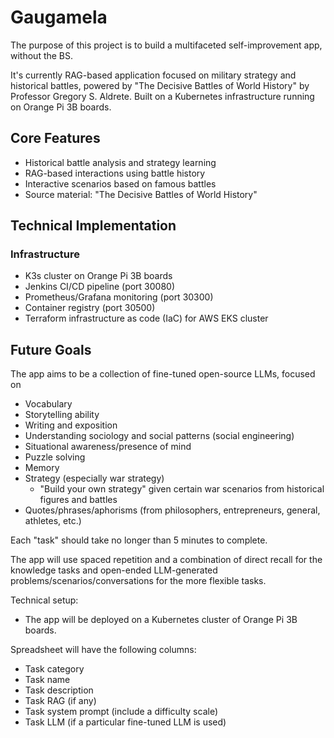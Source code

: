 # Gaugamela

The purpose of this project is to build a multifaceted self-improvement app, without the BS. 

It's currently RAG-based application focused on military strategy and historical battles, powered by "The Decisive Battles of World History" by Professor Gregory S. Aldrete. Built on a Kubernetes infrastructure running on Orange Pi 3B boards.

## Core Features
- Historical battle analysis and strategy learning
- RAG-based interactions using battle history
- Interactive scenarios based on famous battles
- Source material: "The Decisive Battles of World History"

## Technical Implementation

### Infrastructure
- K3s cluster on Orange Pi 3B boards
- Jenkins CI/CD pipeline (port 30080)
- Prometheus/Grafana monitoring (port 30300)
- Container registry (port 30500)
- Terraform infrastructure as code (IaC) for AWS EKS cluster

## Future Goals

The app aims to be a collection of fine-tuned open-source LLMs, focused on
- Vocabulary
- Storytelling ability
- Writing and exposition
- Understanding sociology and social patterns (social engineering)
- Situational awareness/presence of mind
- Puzzle solving
- Memory
- Strategy (especially war strategy)
    - "Build your own strategy" given certain war scenarios from historical figures and battles
- Quotes/phrases/aphorisms (from philosophers, entrepreneurs, general, athletes, etc.)

Each "task" should take no longer than 5 minutes to complete.

The app will use spaced repetition and a combination of direct recall for the knowledge tasks and open-ended LLM-generated problems/scenarios/conversations for the more flexible tasks.

Technical setup:
- The app will be deployed on a Kubernetes cluster of Orange Pi 3B boards.


Spreadsheet will have the following columns:
- Task category
- Task name
- Task description
- Task RAG (if any)
- Task system prompt (include a difficulty scale)
- Task LLM (if a particular fine-tuned LLM is used)
